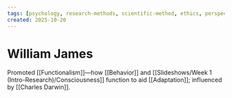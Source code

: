 ```yaml
---
tags: [psychology, research-methods, scientific-method, ethics, perspectives]
created: 2025-10-20
---
```

# William James

Promoted [[Functionalism]]—how [[Behavior]] and [[Slideshows/Week 1 (Intro-Research)/Consciousness]] function to aid [[Adaptation]]; influenced by [[Charles Darwin]].
